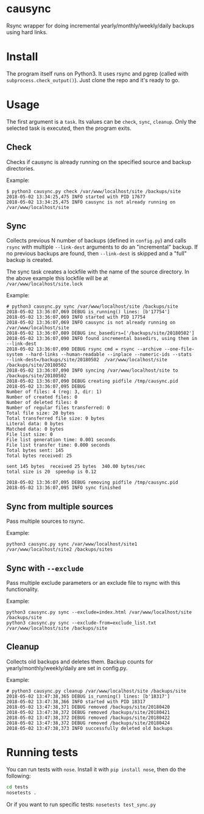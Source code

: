 # causync
Rsync wrapper for doing incremental yearly/monthly/weekly/daily backups using hard links.

# Install

The program itself runs on Python3. It uses rsync and pgrep (called with `subprocess.check_output()`).
Just clone the repo and it's ready to go.

# Usage

The first argument is a `task`. Its values can be `check`, `sync`, `cleanup`.
Only the selected task is executed, then the program exits.

## Check

Checks if causync is already running on the specified source and backup directories.

Example: 
```text
$ python3 causync.py check /var/www/localhost/site /backups/site
2018-05-02 13:34:25,475 INFO started with PID 17677
2018-05-02 13:34:25,475 INFO causync is not already running on /var/www/localhost/site
```

## Sync

Collects previous N number of backups (defined in `config.py`) and calls `rsync` with multiple `--link-dest` arguments to do an "incremental" backup.
If no previous backups are found, then `--link-dest` is skipped and a "full" backup is created.

The sync task creates a lockfile with the name of the source directory. In the above example this lockfile will be at  
`/var/www/localhost/site.lock`

Example:
```text
# python3 causync.py sync /var/www/localhost/site /backups/site                                                                                           
2018-05-02 13:36:07,069 DEBUG is_running() lines: [b'17754']                                                                                                                                     
2018-05-02 13:36:07,069 INFO started with PID 17754                                                                                                                                              
2018-05-02 13:36:07,069 INFO causync is not already running on /var/www/localhost/site                                                                                                           
2018-05-02 13:36:07,089 DEBUG inc_basedirs=['/backups/site/20180502']                                                                                                                            
2018-05-02 13:36:07,090 INFO found incremental basedirs, using them in --link-dest                                                                                                               
2018-05-02 13:36:07,090 DEBUG rsync cmd = rsync --archive --one-file-system --hard-links --human-readable --inplace --numeric-ids --stats   --link-dest=/backups/site/20180502  /var/www/localhost/site /backups/site/20180502
2018-05-02 13:36:07,090 INFO syncing /var/www/localhost/site to /backups/site/20180502                                                                                                           
2018-05-02 13:36:07,090 DEBUG creating pidfile /tmp/causync.pid                                                                                                                     
2018-05-02 13:36:07,095 DEBUG                                                                                                                                                                    
Number of files: 4 (reg: 3, dir: 1)
Number of created files: 0
Number of deleted files: 0
Number of regular files transferred: 0
Total file size: 20 bytes
Total transferred file size: 0 bytes
Literal data: 0 bytes
Matched data: 0 bytes
File list size: 0
File list generation time: 0.001 seconds
File list transfer time: 0.000 seconds
Total bytes sent: 145
Total bytes received: 25

sent 145 bytes  received 25 bytes  340.00 bytes/sec
total size is 20  speedup is 0.12

2018-05-02 13:36:07,095 DEBUG removing pidfile /tmp/causync.pid                                                                                                                     
2018-05-02 13:36:07,095 INFO sync finished                                  
```  

## Sync from multiple sources

Pass multiple sources to rsync.

Example:
```text
python3 causync.py sync /var/www/localhost/site1 /var/www/localhost/site2 /backups/sites
```

## Sync with `--exclude`

Pass multiple exclude parameters or an exclude file to rsync with this functionality.

Example: 
```text
python3 causync.py sync --exclude=index.html /var/www/localhost/site /backups/site
python3 causync.py sync --exclude-from=exclude_list.txt /var/www/localhost/site /backups/site
```

## Cleanup

Collects old backups and deletes them. Backup counts for yearly/monthly/weekly/daily are set in config.py.

Example:

```text
# python3 causync.py cleanup /var/www/localhost/site /backups/site                                                                                        
2018-05-02 13:47:38,365 DEBUG is_running() lines: [b'18317']                                                                                                                                     
2018-05-02 13:47:38,366 INFO started with PID 18317                                                                                                                                              
2018-05-02 13:47:38,371 DEBUG removed /backups/site/20180420                                                                                                                                     
2018-05-02 13:47:38,372 DEBUG removed /backups/site/20180421                                                                                                                                     
2018-05-02 13:47:38,372 DEBUG removed /backups/site/20180422                                                                                                                                     
2018-05-02 13:47:38,372 DEBUG removed /backups/site/20180424                                                                                                                                     
2018-05-02 13:47:38,373 INFO successfully deleted old backups
``` 

# Running tests

You can run tests with `nose`. Install it with `pip install nose`, then do the following:
```bash
cd tests
nosetests .
```

Or if you want to run specific tests: `nosetests test_sync.py`